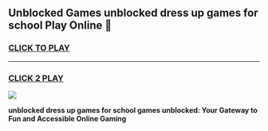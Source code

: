 
## Unblocked Games unblocked dress up games for school Play Online 👋
<h3>
<a href="https://news.freeplayer.one?title=unblocked_dress_up_games_for_school&ref=17F">CLICK TO PLAY</a></h3>
<hr>

<h3>
<a href="https://news.freeplayer.one?title=unblocked_dress_up_games_for_school&ref=17F">CLICK 2 PLAY</a>
  
</h3>

<a href="https://news.freeplayer.one?title=unblocked_dress_up_games_for_school&ref=17F/"><img src="https://clearcache.store/games.png"></a>


**unblocked dress up games for school games unblocked: Your Gateway to Fun and Accessible Online Gaming**

